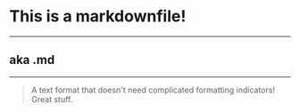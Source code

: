 # This is a markdownfile!
------------------------

## aka .md
----------

> A text format that doesn't need complicated formatting indicators!
> Great stuff.